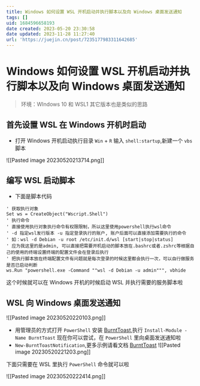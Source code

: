 ```yaml
---
title: Windows 如何设置 WSL 开机启动并执行脚本以及向 Windows 桌面发送通知
tags: []
uid: 1684596658193
date created: 2023-05-20 23:30:58
date updated: 2023-11-28 11:27:40
url: 'https://juejin.cn/post/7235177983311642685'
---
```


# Windows 如何设置 WSL 开机启动并执行脚本以及向 Windows 桌面发送通知

> 环境：WIndows 10 和 WSL1 其它版本也是类似的思路

## 首先设置 WSL 在 Windows 开机时启动

- 打开 Windows 开机启动执行目录 `Win` + `R` 输入 `shell:startup`,新建一个 `vbs` 脚本

![[Pasted image 20230520213714.png]]

## 编写 WSL 启动脚本

- 下面是脚本代码

```vbs
' 获取执行对象
Set ws = CreateObject("Wscript.Shell")
' 执行命令 
' 直接使用执行对象执行命令有权限限制，所以这里使用powershell执行wsl命令
' -d 指定wsl发行版本 -u 指定登录执行的账户, 账户后面可以直接添加需要执行的命令
' 如：wsl -d Debian -u root /etc/init.d/wsl [start|stop|status]
' 应为我这里的是admin, 可以直接把需要开机启动的脚本放在.bashrc或者.zshrc等根据自己的使用的终端设置终端的配置文件会在登录后执行
' 把执行脚本放在终端配置文件有问题就是每次登录的时候这里都会执行一次，可以自行做服务是否已启动判断
ws.Run "powershell.exe -Command ""wsl -d Debian -u admin""", vbhide
```

这个时候就可以在 Windows 开机的时候启动 WSL 并执行需要的服务脚本啦

## WSL 向 Windows 桌面发送通知

![[Pasted image 20230520220103.png]]

- 用管理员的方式打开 `PowerShell` 安装 [BurntToast](https://github.com/Windos/BurntToast),执行 `Install-Module -Name BurntToast` 现在你可以尝试，在 `PowerShell` 里向桌面发送通知啦
- `New-BurntToastNotification`,更多示例请看文档 [BurntToast](https://github.com/Windos/BurntToast)
![[Pasted image 20230520221203.png]]

下面只需要在 WSL 里执行 `PowerShell` 命令就可以啦

![[Pasted image 20230520222414.png]]
